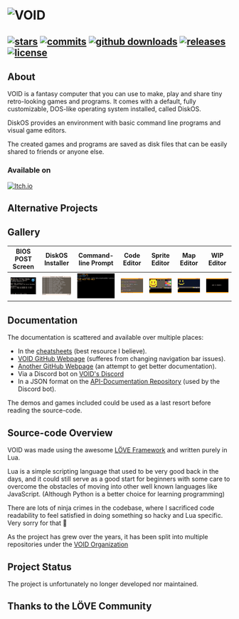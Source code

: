 # ![VOID](https://github.com/VOID/extras/raw/main/Readme-Screenshots/Header_Logo.png)

[![stars](https://badgen.net/github/stars/VOID/VOID)](https://github.com/VOID/VOID)
[![commits](https://badgen.net/github/commits/VOID/VOID)](https://github.com/VOID/VOID/commits/main)
[![github downloads](https://img.shields.io/github/downloads/VOID/VOID/total.svg)](https://github.com/VOID/VOID/releases)
[![releases](https://badgen.net/github/tag/VOID/VOID)](https://github.com/VOID/VOID/releases)
[![license](https://badgen.net/github/license/VOID/VOID)](https://github.com/VOID/VOID/blob/main/LICENSE)
---

## About

VOID is a fantasy computer that you can use to make, play and share tiny retro-looking games and programs. It comes
with a default, fully customizable, DOS-like operating system installed, called DiskOS.

DiskOS provides an environment with basic command line programs and visual game editors.

The created games and programs are saved as disk files that can be easily shared to friends or anyone else.

### Available on

[![Itch.io](https://badgen.net/badge/icon/Itch.io/red?label=%20)](https://forgekingstudios.itch.io/void)

## Alternative Projects

## Gallery

| BIOS POST Screen       | DiskOS Installer              | Command-line Prompt              | Code Editor              | Sprite Editor              | Map Editor              | WIP Editor              |
|------------------------|-------------------------------|----------------------------------|--------------------------|----------------------------|-------------------------|-------------------------|
| ![BIOS POST][IMAGE_01] | ![DiskOS Installer][IMAGE_02] | ![Command-line Prompt][IMAGE_03] | ![Code Editor][IMAGE_04] | ![Sprite Editor][IMAGE_05] | ![Map Editor][IMAGE_06] | ![WIP Editor][IMAGE_07] |

[IMAGE_01]: https://raw.githubusercontent.com/LIKO-12/extras/main/Readme-Screenshots/BIOS_POST.png
[IMAGE_02]: https://raw.githubusercontent.com/LIKO-12/extras/main/Readme-Screenshots/DiskOS_Installer.png
[IMAGE_03]: https://raw.githubusercontent.com/LIKO-12/extras/main/Readme-Screenshots/DiskOS_Prompt.gif
[IMAGE_04]: https://raw.githubusercontent.com/LIKO-12/extras/main/Readme-Screenshots/Code_Editor.png
[IMAGE_05]: https://raw.githubusercontent.com/LIKO-12/extras/main/Readme-Screenshots/Sprite_Editor.png
[IMAGE_06]: https://raw.githubusercontent.com/LIKO-12/extras/main/Readme-Screenshots/Map_Editor.png
[IMAGE_07]: https://raw.githubusercontent.com/LIKO-12/extras/main/Readme-Screenshots/WIP_Editor.png

## Documentation

The documentation is scattered and available over multiple places:

- In the [cheatsheets](https://void.github.io/#/Documentation/Cheatsheets/) (best resource I believe).
- [VOID GitHub Webpage](https://void.github.io/) (sufferes from changing navigation bar issues).
- [Another GitHub Webpage](https://void.github.io/WIP/) (an attempt to get better documentation).
- Via a Discord bot on [VOID's Discord](https://discord.gg/adjqkd639F)
- In a JSON format on the [API-Documentation Repository](https://github.com/VOID/API-Documentation) (used by the Discord bot).

The demos and games included could be used as a last resort before reading the source-code.

## Source-code Overview

VOID was made using the awesome [LÖVE Framework](https://love2d.org) and written purely in Lua.

Lua is a simple scripting language that used to be very good back in the days, and it could still serve as a good start for beginners with some care to overcome the obstacles of moving into other well known languages like JavaScript. (Although Python is a better choice for learning programming)

There are lots of ninja crimes in the codebase, where I sacrificed code readability to feel satisfied in doing something so hacky and Lua specific. Very sorry for that 😬

As the project has grew over the years, it has been split into multiple repositories under the [VOID Organization](https://github.com/LIKO-12)

## Project Status

The project is unfortunately no longer developed nor maintained.

## Thanks to the LÖVE Community
